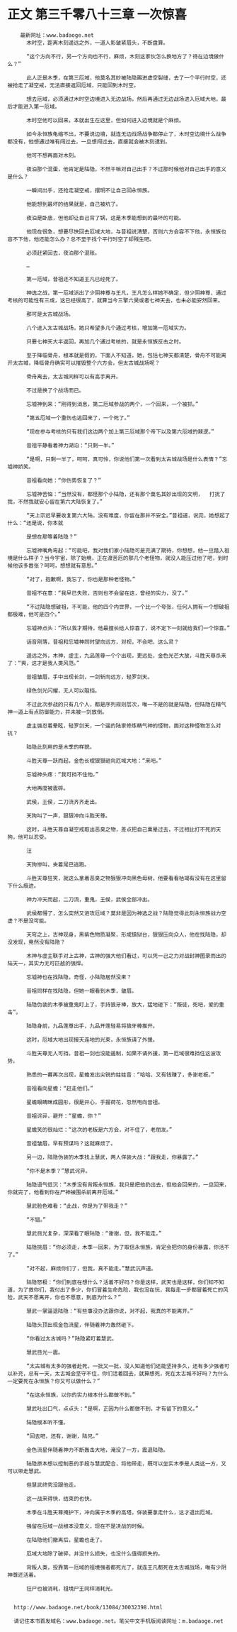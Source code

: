 # 正文 第三千零八十三章 一次惊喜
        最新网址：www.badaoge.net
          木时空，距离木刻遥远之外，一道人影皱紧眉头，不断盘算。
      
          “这个方向不行，另一个方向也不行，麻烦，木刻这家伙怎么换地方了？待在边境做什么？”
      
          此人正是木季，在第三厄域，他莫名其妙被陆隐踢进虚空裂缝，去了一个平行时空，还被抢走了凝空戒，无法直接返回厄域，只能回到木时空。
      
          想去厄域，必须通过木时空边境进入无边战场，然后再通过无边战场进入厄域大地，最后才能进入第一厄域。
      
          木时空他可以回来，本就出生在这里，但如何进入边境就是个麻烦。
      
          如今永恒族龟缩不出，不要说边境，就连无边战场战争都停止了，木时空边境什么战争都没有，他想通过唯有闯过去，一旦想闯过去，直接就会被木刻逮到。
      
          他可不想再面对木刻。
      
          夜泊那个混蛋，他肯定是陆隐，不然干嘛对自己出手？不过那时候他对自己出手的意义是什么？
      
          一瞬间出手，还抢走凝空戒，摆明不让自己回永恒族。
      
          他能想到最坏的结果就是，自己被坑了。
      
          夜泊是卧底，但他却让自己背了锅，这是木季能想到的最坏的可能。
      
          他现在很急，想要尽快回去厄域大地，与昔祖说清楚，否则六方会容不下他，永恒族也容不下他，他还能怎么办？总不至于找个平行时空了却残生吧。
      
          必须赶紧回去，夜泊那个混账。
      
          …
      
          第一厄域，昔祖还不知道王凡已经死了。
      
          神选之战，第一厄域派出了少阴神尊与王凡，王凡怎么样她不确定，但少阴神尊，通过考核的可能性有三成，这已经很高了，就算当今三擎六昊或者七神天去，也未必能安然回来。
      
          那可是太古城战场。
      
          八个进入太古城战场，她只希望多几个通过考核，增加第一厄域实力。
      
          只要七神天大半返回，再加几个通过考核的，就是永恒族反击之时。
      
          至于降临骨舟，根本就是假的，下面人不知道，她，包括七神天都清楚，骨舟不可能离开太古城，降临骨舟确实可以摧毁整个六方会，但太古城战场呢？
      
          骨舟离去，太古城同样可以有高手离开。
      
          不过是换了个战场而已。
      
          忘墟神到来：“刚得到消息，第二厄域参战的两个，一个回来，一个被抓。”
      
          “第五厄域一个重伤也逃回来了，一个死了。”
      
          “现在参与考核的只有我们这边两个加上第三厄域那个帝下以及第六厄域的棘逻。”
      
          昔祖平静看着神力湖泊：“只剩一半。”
      
          “是啊，只剩一半了，呵呵，真可怜，你说他们第一次看到太古城战场是什么表情？”忘墟神娇笑。
      
          昔祖看向她：“你伤势恢复了？”
      
          忘墟神苦恼：“当然没有，都怪那个小陆隐，还有那个莫名其妙出现的文明，  打扰了我，不然我就安心留在第六大陆恢复了。”
      
          “天上宗迟早要收复第六大陆，没有难度，你留在那并不安全。”昔祖道，说完，她想起了什么：“还是说，你本就
      
          是想在那等着陆隐？”
      
          忘墟神嘴角弯起：“可能吧，我对我们家小陆隐可是充满了期待，你想想，他一旦踏入祖境是什么样子？当今宇宙，除了始境，正在渡苦厄的那几个老怪物，就没人能压过他了吧，到时候他该多嚣张？呵呵，想想就有意思。”
      
          “对了，抱歉啊，我忘了，你也是那种老怪物。”
      
          昔祖不在意：“我早已失败，否则也不会留在这，曾经的实力，没了。”
      
          “不过陆隐想破祖，不可能，他的四个内世界，一个比一个夸张，任何人拥有一个想破祖都极难，他可是四个。”
      
          忘墟神点头：“所以我才期待，他最擅长给人惊喜了，说不定下一刻就给我们一个惊喜。”
      
          话音刚落，昔祖和忘墟神同时望向远方，对视，不会吧，这么灵？
      
          遥远之外，木神，虚主，九品莲尊一个个出现，更远处，金色光芒大放，斗胜天尊杀来了：“爽，这才是我人类风范。”
      
          昔祖皱眉，手中出现长剑，一剑斩向远方，轻罗剑天。
      
          绿色剑光闪耀，无人可以阻挡。
      
          不过此次参战的只有几个人，都是序列规则层次，唯一不是的就是陆隐，但陆隐在精气神一道上有点防御能力，并未被一剑放倒。
      
          虚主强忍着晕眩，轻罗剑天，一个逼的陆家修炼精气神的怪物，面对这种怪物怎么对抗？
      
          陆隐此刻用的是木季的样貌。
      
          斗胜天尊一跃而起，金色长棍狠狠砸向厄域大地：“来吧。”
      
          忘墟神头疼：“我可挡不住他。”
      
          大地再度被震碎。
      
          武侯，王侯，二刀流齐齐走出。
      
          天狗叫了一声，狠狠冲向斗胜天尊。
      
          这时，斗胜天尊自凝空戒取出恶臭之物，差点把自己熏晕过去，不过相比打不死的天狗，他可以忍受。
      
          汪
      
          天狗惨叫，夹着尾巴逃跑。
      
          斗胜天尊狂笑，就这么拿着恶臭之物狠狠冲向黑色母树，他要看看枯竭有没有在这里留下什么痕迹。
      
          神力冲天而起，二刀流，重鬼，王侯，武侯全部冲出。
      
          武侯都懵了，怎么突然又进攻厄域？莫非是因为神选之战？陆隐觉得此刻永恒族战力空虚？不是没可能。
      
          天穹之上，古神现身，黑紫色物质凝聚，形成镇狱台，狠狠压向众人，他在找陆隐，却没发现，竟然没有陆隐？
      
          木神与虚主联手对上古神，古神的强大他们看过，可以凭一己之力对战封神图录而出的陆天一，其实力无可匹敌的强悍。
      
          忘墟神也在找陆隐，奇怪，小陆隐居然没来？
      
          昔祖同样在找陆隐，但她一眼看到木季，皱眉。
      
          陆隐伪装的木季被重鬼盯上了，手持狼牙棒，放大，猛地砸下：“叛徒，死吧，爱的重击”。
      
          陆隐身前，九品莲尊出手，九品开莲轻易将狼牙棒推开。
      
          这时，厄域大地出现接天连地的光束，永恒族请了外援。
      
          斗胜天尊无人可挡，昔祖一剑也没能遏制，如果不请外援，第一厄域很难挡住这波攻势。
      
          熟悉的一幕再次出现，星蟾发出尖锐的娃娃音：“哈哈，又有钱赚了，多谢老板。”
      
          昔祖看向星蟾：“赶走他们。”
      
          星蟾眼睛眯成圆形，很是开心，手握荷花，忽然甩向昔祖。
      
          昔祖诧异，避开：“星蟾，你？”
      
          星蟾笑的很灿烂：“这次的老板是六方会，对不住了，老朋友。”
      
          昔祖皱眉，早有预谋吗？这就麻烦了。
      
          另一边，陆隐伪装的木季找上慧武，两人佯装大战：“跟我走，你暴露了。”
      
          “你不是木季？”慧武诧异。
      
          陆隐语气低沉：“木季没有背叛永恒族，我只是把他扔出去，但他会回来的，一旦回来，你就完了，他看到你在尸神被围杀前离开厄域。”
      
          慧武脸色难看：“此战，你是为了带我走？”
      
          “不错。”
      
          慧武目光复杂，深深看了眼陆隐：“谢谢，但，我不能走。”
      
          陆隐挑眉：“你必须走，木季一回来，为了取信永恒族，肯定会把你的身份暴露，你活不了。”
      
          “对不起，麻烦你们了，但我，真不能走。”慧武沉声道。
      
          陆隐怒极：“你们到底在想什么？活着不好吗？你是这样，武天也是这样，你们知不知道，为了救你们，我付出了多少，你们冒着生命危险，我也没在玩，我每走一步都冒着死亡的风险，武天不愿离开，你也不愿意，到底为什么？”
      
          慧武一掌逼退陆隐：“有些事没办法跟你说，对不起，我真的不能离开。”
      
          陆隐头顶出现金色流星，伴随着神力轰然砸下。
      
          “你看过太古城吗？”陆隐紧盯着慧武。
      
          慧武目光一震。
      
          “太古城有太多的强者赴死，一批又一批，没人知道他们还能坚持多久，还有多少强者可以补充，总有一天，太古城会坚守不住，你们活着回去，就算想死，死在太古城不好吗？为什么一定要死在永恒族？你又可以做什么？”
      
          “在这永恒族，以你的实力根本什么都做不到。”
      
          慧武吐出口气，点点头：“是啊，正因为什么都做不到，才有留下的意义。”
      
          陆隐根本听不懂。
      
          “回去吧，还有，谢谢，陆兄。”
      
          金色流星伴随着神力不断轰击大地，淹没了一方，震退陆隐。
      
          陆隐原本想以控制恶的手段与慧武配合，将他带走，既可以坐实木季是人类这一方，又可以带走慧武。
      
          但慧武终究没跟他走。
      
          这一战来得快，结束的也快。
      
          木季在斗胜天尊掩护下，冲向属于木季的高塔，佯装要拿走什么，这才退出厄域。
      
          强留在厄域一战根本没意义，现在不是决战的时候。
      
          在陆隐他们撤离后，星蟾也走了。
      
          厄域大地除了破碎，并没什么损失，也没什么值得损失的。
      
          背叛人类，投靠第一厄域的祖境强者都死光了，就连王凡都死在太古城战场，唯有少阴神尊还活着。
      
          狂尸也被消耗，祖境尸王同样消耗光。
      
      
      http://www.badaoge.net/book/13084/30032398.html
      
      请记住本书首发域名：www.badaoge.net。笔尖中文手机版阅读网址：m.badaoge.net